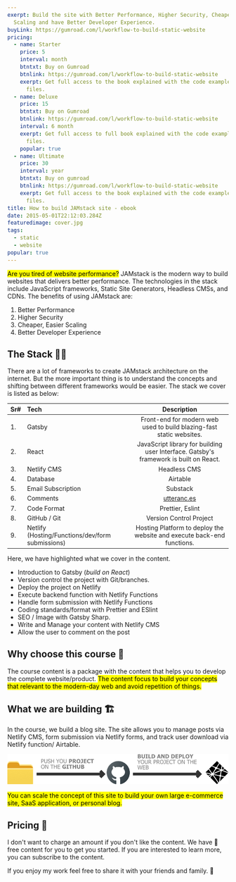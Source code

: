 ```yaml
---
exerpt: Build the site with Better Performance, Higher Security, Cheaper/Easier
  Scaling and have Better Developer Experience.
buyLink: https://gumroad.com/l/workflow-to-build-static-website
pricing:
  - name: Starter
    price: 5
    interval: month
    btntxt: Buy on Gumroad
    btnlink: https://gumroad.com/l/workflow-to-build-static-website
    exerpt: Get full access to the book explained with the code example and project
      files.
  - name: Deluxe
    price: 15
    btntxt: Buy on Gumroad
    btnlink: https://gumroad.com/l/workflow-to-build-static-website
    interval: 6 month
    exerpt: Get full access to full book explained with the code example and project
      files.
    popular: true
  - name: Ultimate
    price: 30
    interval: year
    btntxt: Buy on gumroad
    btnlink: https://gumroad.com/l/workflow-to-build-static-website
    exerpt: Get full access to the book explained with the code example and project
      files.
title: How to build JAMstack site - ebook
date: 2015-05-01T22:12:03.284Z
featuredimage: cover.jpg
tags:
  - static
  - website
popular: true
---
```

<mark>Are you tired of website performance?</mark> JAMstack is the modern way to build websites that delivers better performance. The technologies in the stack include JavaScript frameworks, Static Site Generators, Headless CMSs, and CDNs. The benefits of using JAMstack are:

1. Better Performance
2. Higher Security
3. Cheaper, Easier Scaling
4. Better Developer Experience




## The Stack 👨‍💻

There are a lot of frameworks to create JAMstack architecture on the internet. But the more important thing is to understand the concepts and shifting between different frameworks would be easier. The stack we cover is listed as below:

|Sr# | Tech | Description |
|:--- |:---- |:----:|
|1.| Gatsby | Front-end for modern web used to build blazing-fast static websites. |
|2.| React | JavaScript library for building user Interface. Gatsby's framework is built on React. |
|3.| Netlify CMS | Headless CMS |
|4.| Database | Airtable |
|5.| Email Subscription | Substack |
|6.| Comments | [utteranc.es](https://utteranc.es) |
|7.| Code Format | Prettier, Eslint |
|8.| GitHub / Git | Version Control Project |
|9.| Netlify (Hosting/Functions/dev/form submissions) | Hosting Platform to deploy the website and execute back-end functions. |

Here, we have highlighted what we cover in the content.

* Introduction to Gatsby (*build on React*)
* Version control the project with Git/branches.
* Deploy the project on Netlify
* Execute backend function with Netlify Functions
* Handle form submission with Netlify Functions
* Coding standards/format with Prettier and ESlint
* SEO / Image with Gatsby Sharp.
* Write and Manage your content with Netlify CMS
* Allow the user to comment on the post

## Why choose this course 🤔

The course content is a package with the content that helps you to develop the complete website/product. <mark>The content focus to build your concepts that relevant to the modern-day web and avoid repetition of things.</mark>
 
## What we are building 🏗️

In the course, we build a blog site. The site allows you to manage posts via Netlify CMS, form submission via Netlify forms, and track user download via Netlify function/ Airtable.

![](netlify-via-github.jpg)

<mark>You can scale the concept of this site to build your own large e-commerce site, SaaS application, or personal blog.</mark>


## Pricing 💸

I don't want to charge an amount if you don't like the content. We have 👀 free content for you to get you started. If you are interested to learn more, you can subscribe to the content.

If you enjoy my work feel free to share it with your friends and family. 📢